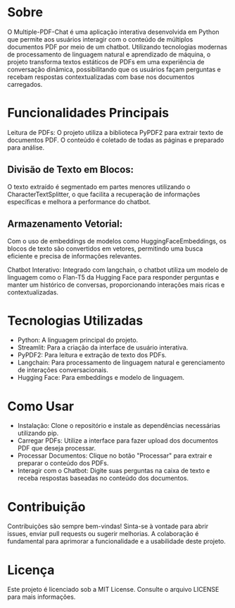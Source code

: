
# Sobre
O Multiple-PDF-Chat é uma aplicação interativa desenvolvida em Python que permite aos usuários interagir com o conteúdo de múltiplos documentos PDF por meio de um chatbot. Utilizando tecnologias modernas de processamento de linguagem natural e aprendizado de máquina, o projeto transforma textos estáticos de PDFs em uma experiência de conversação dinâmica, possibilitando que os usuários façam perguntas e recebam respostas contextualizadas com base nos documentos carregados.

# Funcionalidades Principais
Leitura de PDFs: O projeto utiliza a biblioteca PyPDF2 para extrair texto de documentos PDF. O conteúdo é coletado de todas as páginas e preparado para análise.

## Divisão de Texto em Blocos: 
O texto extraído é segmentado em partes menores utilizando o CharacterTextSplitter, o que facilita a recuperação de informações específicas e melhora a performance do chatbot.

## Armazenamento Vetorial: 

Com o uso de embeddings de modelos como HuggingFaceEmbeddings, os blocos de texto são convertidos em vetores, permitindo uma busca eficiente e precisa de informações relevantes.

Chatbot Interativo: Integrado com langchain, o chatbot utiliza um modelo de linguagem como o Flan-T5 da Hugging Face para responder perguntas e manter um histórico de conversas, proporcionando interações mais ricas e contextualizadas.

# Tecnologias Utilizadas
- Python: A linguagem principal do projeto.
- Streamlit: Para a criação da interface de usuário interativa.
- PyPDF2: Para leitura e extração de texto dos PDFs.
- Langchain: Para processamento de linguagem natural e gerenciamento de interações conversacionais.
- Hugging Face: Para embeddings e modelo de linguagem.

# Como Usar
- Instalação: Clone o repositório e instale as dependências necessárias utilizando pip.
- Carregar PDFs: Utilize a interface para fazer upload dos documentos PDF que deseja processar.
- Processar Documentos: Clique no botão "Processar" para extrair e preparar o conteúdo dos PDFs.
- Interagir com o Chatbot: Digite suas perguntas na caixa de texto e receba respostas baseadas no conteúdo dos documentos.

# Contribuição
Contribuições são sempre bem-vindas! Sinta-se à vontade para abrir issues, enviar pull requests ou sugerir melhorias. A colaboração é fundamental para aprimorar a funcionalidade e a usabilidade deste projeto.

# Licença
Este projeto é licenciado sob a MIT License. Consulte o arquivo LICENSE para mais informações.